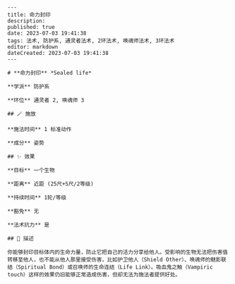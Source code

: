 
    ---
    title: 命力封印
    description: 
    published: true
    date: 2023-07-03 19:41:38
    tags: 法术, 防护系, 通灵者法术, 2环法术, 唤魂师法术, 3环法术
    editor: markdown
    dateCreated: 2023-07-03 19:41:38
    ---

    # **命力封印** *Sealed life*

    **学派** 防护系 

    **环位** 通灵者 2, 唤魂师 3

    ## 🪄 施放

    **施法时间** 1 标准动作

    **成分** 姿势

    ## ✨ 效果 

    **目标** 一个生物 

    **距离** 近距 (25尺+5尺/2等级)  

    **持续时间** 1轮/等级 

    **豁免** 无

    **法术抗力** 是

    ## 📖 描述

    你能够封印目标体内的生命力量，防止它把自己的活力分享给他人。受影响的生物无法把伤害值转移至他人，也不能从他人那里接受伤害，比如护卫他人（Shield Other）、唤魂师的魅影联结（Spiritual Bond）或召唤师的生命连结（Life Link）。吸血鬼之触（Vampiric touch）这样的效果仍旧能够正常造成伤害，但却无法为施法者提供好处。
    